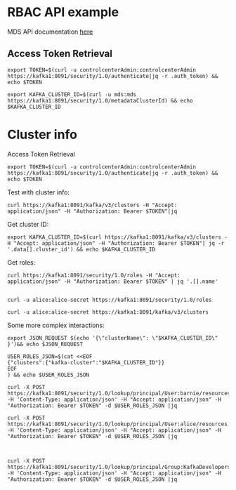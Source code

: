  # RBAC API example

MDS API documentation [here](https://docs.confluent.io/platform/current/security/rbac/mds-api.html)

## Access Token Retrieval
    
    export TOKEN=$(curl -u controlcenterAdmin:controlcenterAdmin https://kafka1:8091/security/1.0/authenticate|jq -r .auth_token) && echo $TOKEN

    export KAFKA_CLUSTER_ID=$(curl -u mds:mds https://kafka1:8091/security/1.0/metadataClusterId) && echo $KAFKA_CLUSTER_ID    

# Cluster info

Access Token Retrieval

    export TOKEN=$(curl -u controlcenterAdmin:controlcenterAdmin https://kafka1:8091/security/1.0/authenticate|jq -r .auth_token) && echo $TOKEN

Test with cluster info:

    curl https://kafka1:8091/kafka/v3/clusters -H "Accept: application/json" -H "Authorization: Bearer $TOKEN"|jq

Get cluster ID:

    export KAFKA_CLUSTER_ID=$(curl https://kafka1:8091/kafka/v3/clusters -H "Accept: application/json" -H "Authorization: Bearer $TOKEN"| jq -r '.data[].cluster_id') && echo $KAFKA_CLUSTER_ID

Get roles:    

    curl https://kafka1:8091/security/1.0/roles -H "Accept: application/json" -H "Authorization: Bearer $TOKEN" | jq '.[].name'


    curl -u alice:alice-secret https://kafka1:8091/security/1.0/roles

    curl -u alice:alice-secret https://kafka1:8091/kafka/v3/clusters


Some more complex interactions:

    export JSON_REQUEST $(echo '{\"clusterName\": \"$KAFKA_CLUSTER_ID\" }')&& echo $JSON_REQUEST 

    USER_ROLES_JSON=$(cat <<EOF
    {"clusters":{"kafka-cluster":"$KAFKA_CLUSTER_ID"}}
    EOF
    ) && echo $USER_ROLES_JSON
    
    curl -X POST https://kafka1:8091/security/1.0/lookup/principal/User:barnie/resources -H 'Content-Type: application/json' -H "Accept: application/json" -H "Authorization: Bearer $TOKEN" -d $USER_ROLES_JSON |jq
    
    curl -X POST https://kafka1:8091/security/1.0/lookup/principal/User:alice/resources -H 'Content-Type: application/json' -H "Accept: application/json" -H "Authorization: Bearer $TOKEN" -d $USER_ROLES_JSON |jq



    curl -X POST https://kafka1:8091/security/1.0/lookup/principal/Group:KafkaDevelopers/resources -H 'Content-Type: application/json' -H "Accept: application/json" -H "Authorization: Bearer $TOKEN" -d $USER_ROLES_JSON |jq
